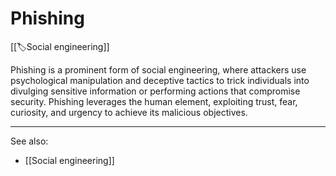 
# Phishing

[[🏷️Social engineering]]

Phishing is a prominent form of social engineering, where attackers use psychological manipulation and deceptive tactics to trick individuals into divulging sensitive information or performing actions that compromise security. Phishing leverages the human element, exploiting trust, fear, curiosity, and urgency to achieve its malicious objectives.

---

See also:

- [[Social engineering]]



